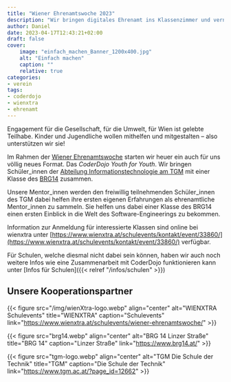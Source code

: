 ```yaml
---
title: "Wiener Ehrenamtswoche 2023"
description: "Wir bringen digitales Ehrenamt ins Klassenzimmer und vernetzten Schulen und SChüler_innen miteinander"
author: Daniel
date: 2023-04-17T12:43:21+02:00
draft: false
cover:
    image: "einfach_machen_Banner_1200x400.jpg"
    alt: "Einfach machen"
    caption: ""
    relative: true
categories:
- verein
tags:
- coderdojo
- wienxtra
- ehrenamt
---
```


Engagement für die Gesellschaft, für die Umwelt, für Wien ist gelebte Teilhabe. Kinder und Jugendliche wollen mithelfen und mitgestalten – also unterstützen wir sie!

Im Rahmen der [Wiener Ehrenamtswoche](ehrenamtswoche) starten wir heuer ein auch für uns völlig neues Format. Das _CoderDojo Youth for Youth_. Wir bringen Schüler_innen der [Abteilung Informationstechnologie am TGM](tgm) mit einer Klasse des [BRG14](brg14) zusammen.

Unsere Mentor_innen werden den freiwillig teilnehmenden Schüler_innen des TGM dabei helfen ihre ersten eigenen Erfahrungen als ehrenamtliche Mentor_innen zu sammeln. Sie helfen uns dabei einer Klasse des BRG14 einen ersten Einblick in die Welt des Software-Engineerings zu bekommen.

Information zur Anmeldung für interessierte Klassen sind online bei wienxtra unter [https://www.wienxtra.at/schulevents/kontakt/event/33860/](https://www.wienxtra.at/schulevents/kontakt/event/33860/) verfügbar.

Für Schulen, welche diesmal nicht dabei sein können, haben wir auch noch weitere Infos wie eine Zusammenarbeit mit CoderDojo funktionieren kann unter [Infos für Schulen]({{< relref "/infos/schulen" >}})

## Unsere Kooperationspartner

<!-- [![Logo BRG14](brg14.png#center "Logo BRG14")][brg14] -->

{{< figure src="/img/wienXtra-logo.webp" align="center" alt="WIENXTRA Schulevents" title="WIENXTRA" caption="Schulevents" link="https://www.wienxtra.at/schulevents/wiener-ehrenamtswoche/" >}}

{{< figure src="brg14.webp" align="center" alt="BRG 14 Linzer Straße" title="BRG 14" caption="Linzer Straße" link="https://www.brg14.at/" >}}

{{< figure src="tgm-logo.webp" align="center" alt="TGM Die Schule der Technik" title="TGM" caption="Die Schule der Technik" link="https://www.tgm.ac.at/?page_id=12662" >}}


[ehrenamtswoche]: https://www.wienxtra.at/schulevents/wiener-ehrenamtswoche/
[tgm]: https://www.tgm.ac.at/?page_id=12662
[brg14]: https://www.brg14.at/